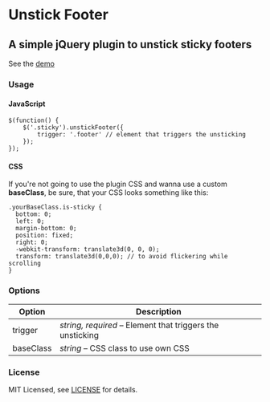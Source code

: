 # Unstick Footer
## A simple jQuery plugin to unstick sticky footers

See the [demo](http://codepen.io/elfacht/pen/Ejmmbj)

### Usage

#### JavaScript
	$(function() {
		$('.sticky').unstickFooter({
			trigger: '.footer' // element that triggers the unsticking
		});
 	});
 
#### CSS
If you're not going to use the plugin CSS and wanna use a custom **baseClass**, be sure, that your CSS looks something like this:

	.yourBaseClass.is-sticky {
	  bottom: 0;
	  left: 0;
	  margin-bottom: 0;
	  position: fixed;
	  right: 0;
	  -webkit-transform: translate3d(0, 0, 0);
	  transform: translate3d(0,0,0); // to avoid flickering while scrolling
	}
 	
### Options

| Option       | Description 
| -------------|-------------
| trigger | *string, required* – Element that triggers the unsticking |
| baseClass | *string* – CSS class to use own CSS

### License
MIT Licensed, see [LICENSE](LICENSE.md) for details.